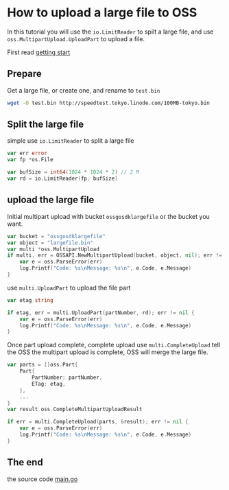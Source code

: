 # How to upload a large file to OSS

In this tutorial you will use the `io.LimitReader` to spilt a large file,
and use `oss.MultipartUpload.UploadPart` to upload a file.

First read [getting start](../getting_start)

## Prepare

Get a large file, or create one, and rename to `test.bin`

```bash
wget -O test.bin http://speedtest.tokyo.linode.com/100MB-tokyo.bin
```

## Split the large file

simple use `io.LimitReader` to split a large file

```go
var err error
var fp *os.File

var bufSize = int64(1024 * 1024 * 2) // 2 M
var rd = io.LimitReader(fp, bufSize)
```

## upload the large file

Initial multipart upload with bucket `ossgosdklargefile` or the bucket you want.

```go
var bucket = "ossgosdklargefile"
var object = "largefile.bin"
var multi *oss.MultipartUpload
if multi, err = OSSAPI.NewMultipartUpload(bucket, object, nil); err != nil {
	var e = oss.ParseError(err)
	log.Printf("Code: %s\nMessage: %s\n", e.Code, e.Message)
}
```

use `multi.UploadPart` to upload the file part

```go
var etag string

if etag, err = multi.UploadPart(partNumber, rd); err != nil {
	var e = oss.ParseError(err)
	log.Printf("Code: %s\nMessage: %s\n", e.Code, e.Message)
}
```

Once part upload complete, complete upload use `multi.CompleteUpload` tell the OSS the multipart upload is complete, OSS will merge the large file.

```go
var parts = []oss.Part{
    Part{
        PartNumber: partNumber,
        ETag: etag,
    },
    ...
}
var result oss.CompleteMultipartUploadResult

if err = multi.CompleteUpload(parts, &result); err != nil {
	var e = oss.ParseError(err)
	log.Printf("Code: %s\nMessage: %s\n", e.Code, e.Message)
}
```
## The end

the source code [main.go](main.go)
